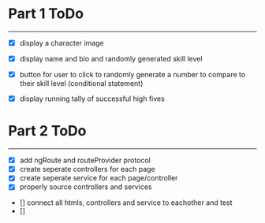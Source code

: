 # Part 1 ToDo
---
- [X] display a character image
- [X] display name and bio and randomly generated skill level
- [X] button for user to click to randomly generate a number to compare to their
skill level (conditional statement)
- [X] display running tally of successful high fives


# Part 2 ToDo
---
- [X] add ngRoute and routeProvider protocol
- [X] create seperate controllers for each page
- [X] create seperate service for each page/controller
- [X] properly source controllers and services
- [] connect all htmls, controllers and service to eachother and test
- []
